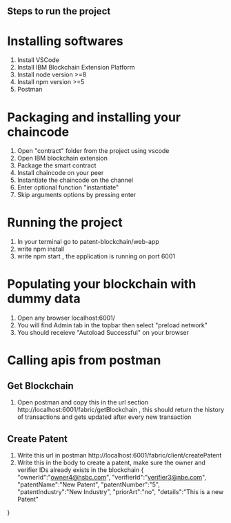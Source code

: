 ## Steps to run the project 

# Installing softwares 

1) Install VSCode
2) Install IBM Blockchain Extension Platform
3) Install node version >=8
4) Install npm version >=5
5) Postman

# Packaging and installing your chaincode
1) Open "contract" folder from the project using vscode
2) Open IBM blockchain extension
3) Package the smart contract
4) Install chaincode on your peer
5) Instantiate the chaincode on the channel
6) Enter optional function "instantiate" 
7) Skip arguments options by pressing enter

# Running the project
1) In your terminal go to patent-blockchain/web-app
2) write npm install
3) write npm start , the application is running on port 6001


# Populating your blockchain with dummy data 
1) Open any browser localhost:6001/
2) You will find Admin tab in the topbar then select "preload network"
3) You should receieve "Autoload Successful" on your browser

# Calling apis from postman
## Get Blockchain
1) Open postman and copy this in the url section http://localhost:6001/fabric/getBlockchain , this should return the history of transactions and gets updated after every new transaction

## Create Patent
1) Write this url in postman http://localhost:6001/fabric/client/createPatent
2) Write this in the body to create a patent,
   make sure the owner and verifier IDs already exists in the blockchain
{
	"ownerId":"owner4@hsbc.com",
	"verifierId":"verifier3@nbe.com",
	"patentName":"New Patent",
	"patentNumber":"5",
	"patentIndustry":"New Industry",
	"priorArt":"no",
	"details":"This is a new Patent"

}

## 







